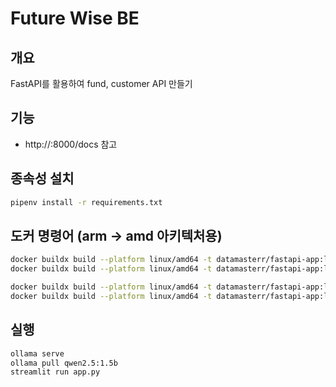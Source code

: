 # Future Wise BE

## 개요
FastAPI를 활용하여 fund, customer API 만들기

## 기능
- http://<public-ip>:8000/docs 참고

## 종속성 설치
```bash
pipenv install -r requirements.txt
```

## 도커 명령어 (arm -> amd 아키텍처용)
```bash
docker buildx build --platform linux/amd64 -t datamasterr/fastapi-app:latest . --load
docker buildx build --platform linux/amd64 -t datamasterr/fastapi-app:latest . --push
```
```bash
docker buildx build --platform linux/amd64 -t datamasterr/fastapi-app:latest . --load
docker buildx build --platform linux/amd64 -t datamasterr/fastapi-app:latest . --push
``` 

## 실행
```bash
ollama serve
ollama pull qwen2.5:1.5b
streamlit run app.py
``` 

